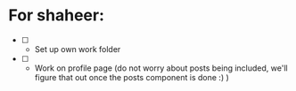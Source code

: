 # For shaheer:

- [ ] - Set up own work folder
- [ ] - Work on profile page (do not worry about posts being included, we'll figure that out once the posts component is done :) )
